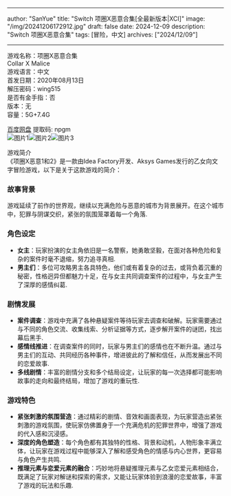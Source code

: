 
---
author: "SanYue"
title: "Switch 项圈X恶意合集[全最新版本|XCI]"
image: "/img/20241206172912.jpg"
draft: false
date: 2024-12-09
description: "Switch 项圈X恶意合集"
tags: [冒险，中文]
archives: ["2024/12/09"]

---

游戏名称：项圈X恶意合集   
Collar X Malice    
游戏语言：中文  
首发日期：2020年08月13日  
解压密码：wing515  
是否有金手指：否  
版本：无   
容量：5G+7.4G

[百度网盘](https://pan.baidu.com/s/1_I2knt6ORrUgrcWjCUZtSQ) 提取码: npgm  
![图片1](/img/TgYWmz.jpg)![图片2](/img/cdd4nf.jpg)![图片3](/img/DSyrX0.jpg)  

游戏简介  
《项圈X恶意1和2》是一款由Idea Factory开发、Aksys Games发行的乙女向文字冒险游戏，以下是关于这款游戏的简介：

### 故事背景
游戏延续了前作的世界观，继续以充满危险与恶意的城市为背景展开。在这个城市中，犯罪与阴谋交织，紧张的氛围笼罩着每一个角落.

### 角色设定
- **女主**：玩家扮演的女主角依旧是一名警察，她勇敢坚毅，在面对各种危险和复杂的案件时毫不退缩，努力追寻真相.
- **男主们**：多位可攻略男主各具特色，他们或有着复杂的过去，或背负着沉重的秘密，性格迥异但都魅力十足，在与女主共同调查案件的过程中，与女主产生了深厚的感情纠葛.

### 剧情发展
- **案件调查**：游戏中充满了各种悬疑案件等待玩家去调查和破解。玩家需要通过与不同的角色交流、收集线索、分析证据等方式，逐步解开案件的谜团，找出幕后黑手.
- **感情线推进**：在调查案件的同时，玩家与男主们的感情也在不断升温。通过与男主们的互动、共同经历各种事件，增进彼此的了解和信任，从而发展出不同的恋爱故事.
- **多线剧情**：丰富的剧情分支和多个结局设定，让玩家的每一次选择都可能影响故事的走向和最终结局，增加了游戏的重玩性.

### 游戏特色
- **紧张刺激的氛围营造**：通过精彩的剧情、音效和画面表现，为玩家营造出紧张刺激的游戏氛围，使玩家仿佛置身于一个充满危机的犯罪世界中，增强了游戏的代入感和沉浸感。
- **深度的角色塑造**：每个角色都有其独特的性格、背景和动机，人物形象丰满立体，让玩家在游戏过程中能够深入了解和感受角色的情感与内心世界，更容易与角色产生共鸣.
- **推理元素与恋爱元素的融合**：巧妙地将悬疑推理元素与乙女恋爱元素相结合，既满足了玩家对解谜和探索的需求，又能让玩家体验到浪漫的恋爱故事，丰富了游戏的玩法和乐趣.
